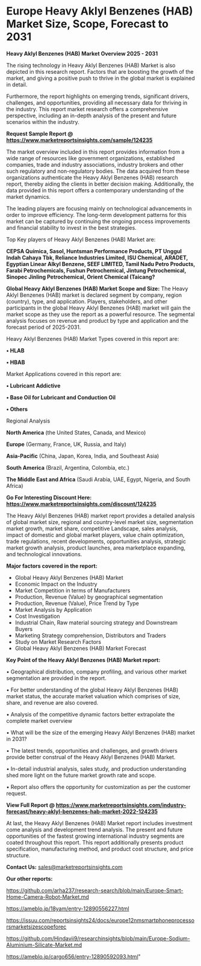 # Europe Heavy Aklyl Benzenes (HAB) Market Size, Scope, Forecast to 2031

<Strong> Heavy Aklyl Benzenes (HAB) Market Overview 2025 - 2031</strong>

The rising technology in Heavy Aklyl Benzenes (HAB) Market is also depicted in this research report. Factors that are boosting the growth of the market, and giving a positive push to thrive in the global market is explained in detail.

Furthermore, the report highlights on emerging trends, significant drivers, challenges, and opportunities, providing all necessary data for thriving in the industry. This report market research offers a comprehensive perspective, including an in-depth analysis of the present and future scenarios within the industry.

<strong>Request Sample Report @ <a href=https://www.marketreportsinsights.com/sample/124235>https://www.marketreportsinsights.com/sample/124235</a></strong>

The market overview included in this report provides information from a wide range of resources like government organizations, established companies, trade and industry associations, industry brokers and other such regulatory and non-regulatory bodies. The data acquired from these organizations authenticate the Heavy Aklyl Benzenes (HAB) research report, thereby aiding the clients in better decision making. Additionally, the data provided in this report offers a contemporary understanding of the market dynamics.

The leading players are focusing mainly on technological advancements in order to improve efficiency. The long-term development patterns for this market can be captured by continuing the ongoing process improvements and financial stability to invest in the best strategies.

Top Key players of Heavy Aklyl Benzenes (HAB) Market are:

<strong>CEPSA Química, Sasol, Huntsman Performance Products, PT Unggul Indah Cahaya Tbk, Reliance Industries Limited, ISU Chemical, ARADET, Egyptian Linear Alkyl Benzene, SEEF LIMITED, Tamil Nadu Petro Products, Farabi Petrochemicals, Fushun Petrochemical, Jintung Petrochemical, Sinopec Jinling Petrochemical, Orient Chemical (Taicang?</strong>

<strong><b>Global Heavy Aklyl Benzenes (HAB) Market Scope and Size:</b></strong>
The Heavy Aklyl Benzenes (HAB) market is declared segment by company, region (country), type, and application. Players, stakeholders, and other participants in the global Heavy Aklyl Benzenes (HAB) market will gain the market scope as they use the report as a powerful resource. The segmental analysis focuses on revenue and product by type and application and the forecast period of 2025-2031.

Heavy Aklyl Benzenes (HAB) Market Types covered in this report are:

<strong>• HLAB

• HBAB</strong>

Market Applications covered in this report are:

<strong>• Lubricant Addictive

• Base Oil for Lubricant and Conduction Oil

• Others</strong> 

Regional Analysis

<strong>North America</strong> (the United States, Canada, and Mexico)

<strong>Europe</strong> (Germany, France, UK, Russia, and Italy)

<strong>Asia-Pacific</strong> (China, Japan, Korea, India, and Southeast Asia)

<strong>South America</strong> (Brazil, Argentina, Colombia, etc.)

<strong>The Middle East and Africa</strong> (Saudi Arabia, UAE, Egypt, Nigeria, and South Africa)

<strong>Go For Interesting Discount Here: <a href=https://www.marketreportsinsights.com/discount/124235>https://www.marketreportsinsights.com/discount/124235</a></strong>

The Heavy Aklyl Benzenes (HAB) market report provides a detailed analysis of global market size, regional and country-level market size, segmentation market growth, market share, competitive Landscape, sales analysis, impact of domestic and global market players, value chain optimization, trade regulations, recent developments, opportunities analysis, strategic market growth analysis, product launches, area marketplace expanding, and technological innovations.

<strong><b>Major factors covered in the report:</b></strong>
<ul>
  <li>Global Heavy Aklyl Benzenes (HAB) Market </li>
  <li>Economic Impact on the Industry</li>
  <li>Market Competition in terms of Manufacturers</li>
  <li>Production, Revenue (Value) by geographical segmentation</li>
  <li>Production, Revenue (Value), Price Trend by Type</li>
  <li>Market Analysis by Application</li>
  <li>Cost Investigation</li>
  <li>Industrial Chain, Raw material sourcing strategy and Downstream Buyers</li>
  <li>Marketing Strategy comprehension, Distributors and Traders</li>
  <li>Study on Market Research Factors</li>
  <li>Global Heavy Aklyl Benzenes (HAB) Market Forecast</li>
</ul>

<strong><b>Key Point of the Heavy Aklyl Benzenes (HAB) Market report:</b></strong>

• Geographical distribution, company profiling, and various other market segmentation are provided in the report.

• For better understanding of the global Heavy Aklyl Benzenes (HAB) market status, the accurate market valuation which comprises of size, share, and revenue are also covered.

• Analysis of the competitive dynamic factors better extrapolate the complete market overview

• What will be the size of the emerging Heavy Aklyl Benzenes (HAB) market in 2031?

• The latest trends, opportunities and challenges, and growth drivers provide better construal of the Heavy Aklyl Benzenes (HAB) Market.

• In-detail industrial analysis, sales study, and production understanding shed more light on the future market growth rate and scope.

• Report also offers the opportunity for customization as per the customer request.

<strong><b>View Full Report @ <a href=https://www.marketreportsinsights.com/industry-forecast/heavy-aklyl-benzenes-hab-market-2022-124235>https://www.marketreportsinsights.com/industry-forecast/heavy-aklyl-benzenes-hab-market-2022-124235</a></b></strong>


At last, the Heavy Aklyl Benzenes (HAB) Market report includes investment come analysis and development trend analysis. The present and future opportunities of the fastest growing international industry segments are coated throughout this report. This report additionally presents product specification, manufacturing method, and product cost structure, and price structure.

<strong>Contact Us:</strong>
sales@marketreportsinsights.com

<strong>Our other reports:</strong>

<a href=https://github.com/arha237/research-search/blob/main/Europe-Smart-Home-Camera-Robot-Market.md>https://github.com/arha237/research-search/blob/main/Europe-Smart-Home-Camera-Robot-Market.md</a>

<a href=https://ameblo.jp/18yam/entry-12890556227.html>https://ameblo.jp/18yam/entry-12890556227.html</a>

<a href=https://issuu.com/reportsinsights24/docs/europe12nmsmartphoneprocessorsmarketsizescopeforec>https://issuu.com/reportsinsights24/docs/europe12nmsmartphoneprocessorsmarketsizescopeforec</a>

<a href=https://github.com/Hindavii9/researchinsights/blob/main/Europe-Sodium-Aluminium-Silicate-Market.md>https://github.com/Hindavii9/researchinsights/blob/main/Europe-Sodium-Aluminium-Silicate-Market.md</a>

<a href=https://ameblo.jp/cargo656/entry-12890592093.html>https://ameblo.jp/cargo656/entry-12890592093.html</a>"
